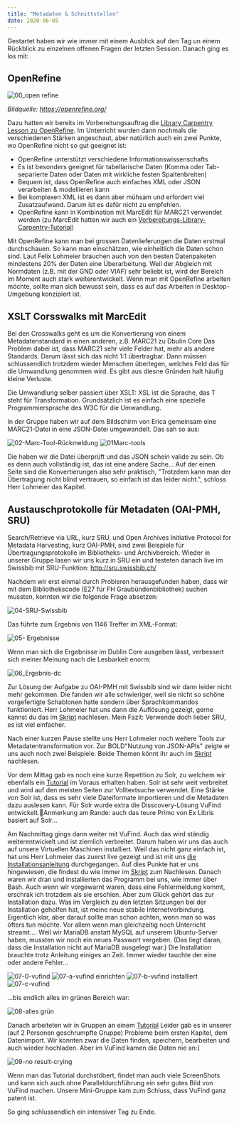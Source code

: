 ```yaml
---
title: "Metadaten & Schnittstellen"
date: 2020-06-05
---
```


Gestartet haben wir wie immer mit einem Ausblick auf den Tag un einem Rückblick zu einzelnen offenen Fragen der letzten Session.
Danach ging es los mit:

## OpenRefine

![00_open refine](https://user-images.githubusercontent.com/61733461/83861997-a0196680-a721-11ea-9c7b-ba790e1a2983.jpg)

*Bildquelle: https://openrefine.org/*

Dazu hatten wir bereits im Vorbereitungsauftrag die [Library Carpentry Lesson zu OpenRefine](https://librarycarpentry.org/lc-open-refine/).
Im Unterricht wurden dann nochmals die verschiedenen Stärken angeschaut, aber natürlich auch ein zwei Punkte, wo OpenRefine nicht so gut geeignet ist:
* OpenRefine unterstützt verschiedene Informationswissenschafts
* Es ist besonders geeignet für tabellarische Daten (Komma oder Tab-separierte Daten oder Daten mit wirkliche festen Spaltenbreiten)
* Bequem ist, dass OpenRefine auch einfaches XML oder JSON verarbeiten & modellieren kann
* Bei komplexen XML ist es dann aber mühsam und erfordert viel Zusatzaufwand. Darum ist es dafür nicht zu empfehlen.
* OpenRefine kann in Kombination mit MarcEdit für MARC21 verwendet werden (zu MarcEdit hatten wir auch ein [Vorbereitungs-Library-Carpentry-Tutorial](https://librarycarpentry.org/lc-marcedit/01-introduction/index.html))

Mit OpenRefine kann man bei grossen Datenlieferungen die Daten erstmal durchschauen. So kann man einschätzen, wie einheitlich die Daten schon sind. Laut Felix Lohmeier brauchen auch von den besten Datenpaketen mindestens 20% der Daten eine Überarbeitung. Weil der Abgleich mit Normdaten (z.B. mit der GND oder VIAF) sehr beliebt ist, wird der Bereich im Moment auch stark weiterentwickelt.
Wenn man mit OpenRefine arbeiten möchte, sollte man sich bewusst sein, dass es auf das Arbeiten in Desktop-Umgebung konzipiert ist.


## XSLT Corsswalks mit MarcEdit

Bei den Crosswalks geht es um die Konvertierung von einem Metadatenstandard in einen anderen, z.B. MARC21 zu Dbulin Core
Das Problem dabei ist, dass MARC21 sehr viele Felder hat, mehr als andere Standards. Darum lässt sich das nicht 1:1 übertragbar. Dann müssen schlussendlich trotzdem wieder Menschen überlegen, welches Feld das für die Umwandlung genommen wird. Es gibt aus diesne Gründen halt häufig kleine Verluste.

Die Umwandlung selber passiert über XSLT:
XSL ist die Sprache, das T steht für Transformation. Grundsätzlich ist es einfach eine spezielle Programmiersprache des W3C für die Umwandlung.

In der Gruppe haben wir auf dem Bildschirm von Erica gemeinsam eine MARC21-Datei in eine JSON-Datei umgewandelt. Das sah so aus:

![02-Marc-Tool-Rückmeldung](https://user-images.githubusercontent.com/61733461/83886839-e97cac80-a747-11ea-8ca2-8ebf82102eb9.jpg)
![01Marc-tools](https://user-images.githubusercontent.com/61733461/83886842-ea154300-a747-11ea-9290-b64bc44223da.jpg)

Die haben wir die Datei überprüft und das JSON schein valide zu sein. Ob es denn auch vollständig ist, das ist eine andere Sache…
Auf der einen Seite sind die Konvertierungen also sehr praktisch, "Trotzdem kann man der Übertragung nicht blind vertrauen, so einfach ist das leider nicht.", schloss Herr Lohmeier das Kapitel.

## Austauschprotokolle für Metadaten (OAI-PMH, SRU)
Search/Retrieve via URL, kurz SRU, und Open Archives Initiative Protocol for Metadata Harvesting, kurz OAI-PMH, sind zwei Beispiele für Übertragungsprotokolle im Bibliotheks- und Archivbereich.
Wieder in unserer Gruppe lasen wir uns kurz in SRU ein und testeten danach live im Swissbib mit SRU-Funktion:
http://sru.swissbib.ch/

Nachdem wir erst einmal durch Probieren herausgefunden haben, dass wir mit dem Bibliothekscode (E27 für FH Graubündenbibliothek) suchen mussten, konnten wir die folgende Frage absetzen:

![04-SRU-Swissbib](https://user-images.githubusercontent.com/61733461/83887134-4d9f7080-a748-11ea-869e-0d4ac3df8320.jpg)

Das führte zum Ergebnis von 1146 Treffer im XML-Format:

![05- Ergebnisse](https://user-images.githubusercontent.com/61733461/83887157-585a0580-a748-11ea-8a30-4cf600a1f0e5.jpg)

Wenn man sich die Ergebnisse im Dublin Core ausgeben lässt, verbessert sich meiner Meinung nach die Lesbarkeit enorm:

![06_Ergebnis-dc](https://user-images.githubusercontent.com/61733461/83887195-6576f480-a748-11ea-8e16-2c9d7b15c786.jpg)

Zur Lösung der Aufgabe zu OAI-PMH mit Swissbib sind wir dann leider nicht mehr gekommen. Die fanden wir alle schwieriger, weil sie nicht so schöne vorgefertigte Schablonen hatte sondern über Sprachkommandos funktioniert. Herr Lohmeier hat uns dann die Auflösung gezeigt, gerne kannst du das im [Skript](https://bain.felixlohmeier.de/#/06_suchmaschinen-und-discovery-systeme) nachlesen. Mein Fazit: Verwende doch lieber SRU, es ist viel einfacher.

Nach einer kurzen Pause stellte uns Herr Lohmeier noch weitere Tools zur Metadatentransformation vor. Zur BOLD"Nutzung von JSON-APIs" zeigte er uns auch noch zwei Beispiele. Beide Themen könnt ihr auch im [Skript](https://bain.felixlohmeier.de/#/06_suchmaschinen-und-discovery-systeme) nachlesen.

Vor dem Mittag gab es noch eine kurze Repetition zu Solr, zu welchem wir ebenfalls ein [Tutorial](https://lucene.apache.org/solr/guide/8_5/solr-tutorial.html) im Voraus erhalten haben. Solr ist sehr weit verbreitet und wird auf den meisten Seiten zur Volltextsuche verwendet. Eine Stärke von Solr ist, dass es sehr viele Dateiformate importieren und die Metadaten dazu auslesen kann.
Für Solr wurde extra die Disscovery-Lösung VuFind entwickelt.Anmerkung am Rande: auch das teure Primo von Ex Libris basiert auf Solr…

Am Nachmittag gings dann weiter mit VuFind. Auch das wird ständig weiterentwickelt  und ist ziemlich verbreitet. Darum haben wir uns das auch auf unsere Virtuellen Maschinen installiert. Weil das nicht ganz einfach ist, hat uns Herr Lohmeier das zuerst live gezeigt und ist mit uns [die Installationsanleitung](https://vufind.org/wiki/installation:ubuntu) durchgegangen.
Auf dies Punkte hat er uns hingewiesen, die findest du wie immer im [Skript](https://bain.felixlohmeier.de/#/06_suchmaschinen-und-discovery-systeme) zum Nachlesen. Danach waren wir dran und installierten das Programm bei uns, wie immer über Bash. Auch wenn wir vorgewarnt waren, dass eine Fehlermeldung kommt, erschrak ich trotzdem als sie erschien. Aber zum Glück gehört das zur Installation dazu. Was im Vergleich zu den letzten Sitzungen bei der Installation geholfen hat, ist meine neue stabile Internetverbindung. Eigentlich klar, aber darauf sollte man schon achten, wenn man so was öfters tun möchte. Vor allem wenn man gleichzeitig noch Unterricht streamt….
Weil wir MariaDB anstatt MySQL auf unserem Ubuntu-Server haben, mussten wir noch ein neues Passwort vergeben. (Das liegt daran, dass die Installation nicht auf MariaDB ausgelegt war.)
Die Installation brauchte trotz Anleitung einiges an Zeit. Immer wieder tauchte der eine oder andere Fehler...

![07-0-vufind](https://user-images.githubusercontent.com/61733461/83887297-8ccdc180-a748-11ea-8b3d-ec614708f02c.jpg)
![07-a-vufind einrichten](https://user-images.githubusercontent.com/61733461/83887310-90614880-a748-11ea-94d7-3631f74010ce.jpg)
![07-b-vufind installiert](https://user-images.githubusercontent.com/61733461/83887317-91927580-a748-11ea-8970-be63f7efaede.jpg)
![07-c-vufind](https://user-images.githubusercontent.com/61733461/83887327-9525fc80-a748-11ea-8935-df38a8901457.jpg)

...bis endlich alles im grünen Bereich war:

![08-alles grün](https://user-images.githubusercontent.com/61733461/83887383-a5d67280-a748-11ea-94d0-44efb52c3531.gif)

Danach arbeiteten wir in Gruppen an einem [Tutorial](https://felixlohmeier.gitbooks.io/vufind-tutorial-de/content/04_Installation_Testimport.html)
Leider gab es in unserer (auf 2 Personen geschrumpfte Gruppe) Probleme beim ersten Kapitel, dem Datenimport. Wir konnten zwar die Daten finden, speichern, bearbeiten und auch wieder hochladen. Aber im VuFind kamen die Daten nie an:(

![09-no result-crying](https://user-images.githubusercontent.com/61733461/83887520-d8806b00-a748-11ea-97b8-bc05558634fc.gif)

Wenn man das Tutorial durchstöbert, findet man auch viele ScreenShots und kann sich auch ohne Paralleldurchführung ein sehr gutes Bild von VuFind machen. Unsere Mini-Gruppe kam zum Schluss, dass VuFind ganz patent ist.

So ging schlussendlich ein intensiver Tag zu Ende. 
